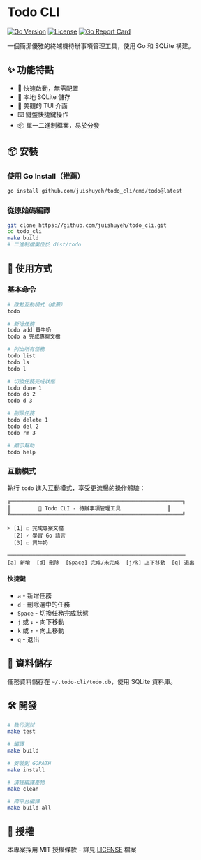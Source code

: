 # Todo CLI

[![Go Version](https://img.shields.io/github/go-mod/go-version/yourname/todo-cli)](https://golang.org/)
[![License](https://img.shields.io/github/license/yourname/todo-cli)](LICENSE)
[![Go Report Card](https://goreportcard.com/badge/github.com/juishuyeh/todo_cli)](https://goreportcard.com/report/github.com/juishuyeh/todo_cli)

一個簡潔優雅的終端機待辦事項管理工具，使用 Go 和 SQLite 構建。

## ✨ 功能特點

- 🚀 快速啟動，無需配置
- 💾 本地 SQLite 儲存
- 🎨 美觀的 TUI 介面
- ⌨️ 鍵盤快捷鍵操作
- 📦 單一二進制檔案，易於分發

## 📦 安裝

### 使用 Go Install（推薦）
```bash
go install github.com/juishuyeh/todo_cli/cmd/todo@latest
```

### 從原始碼編譯
```bash
git clone https://github.com/juishuyeh/todo_cli.git
cd todo_cli
make build
# 二進制檔案位於 dist/todo
```

## 🚀 使用方式

### 基本命令

```bash
# 啟動互動模式（推薦）
todo

# 新增任務
todo add 買牛奶
todo a 完成專案文檔

# 列出所有任務
todo list
todo ls
todo l

# 切換任務完成狀態
todo done 1
todo do 2
todo d 3

# 刪除任務
todo delete 1
todo del 2
todo rm 3

# 顯示幫助
todo help
```

### 互動模式

執行 `todo` 進入互動模式，享受更流暢的操作體驗：

```
╔═══════════════════════════════════════════════════════╗
║         📝 Todo CLI - 待辦事項管理工具               ║
╚═══════════════════════════════════════════════════════╝

> [1] ☐ 完成專案文檔
  [2] ✓ 學習 Go 語言
  [3] ☐ 買牛奶

─────────────────────────────────────────────────────────
[a] 新增  [d] 刪除  [Space] 完成/未完成  [j/k] 上下移動  [q] 退出
```

#### 快捷鍵
- `a` - 新增任務
- `d` - 刪除選中的任務
- `Space` - 切換任務完成狀態
- `j` 或 `↓` - 向下移動
- `k` 或 `↑` - 向上移動
- `q` - 退出

## 💾 資料儲存

任務資料儲存在 `~/.todo-cli/todo.db`，使用 SQLite 資料庫。

## 🛠️ 開發

```bash
# 執行測試
make test

# 編譯
make build

# 安裝到 GOPATH
make install

# 清理編譯產物
make clean

# 跨平台編譯
make build-all
```

## 📝 授權

本專案採用 MIT 授權條款 - 詳見 [LICENSE](LICENSE) 檔案
